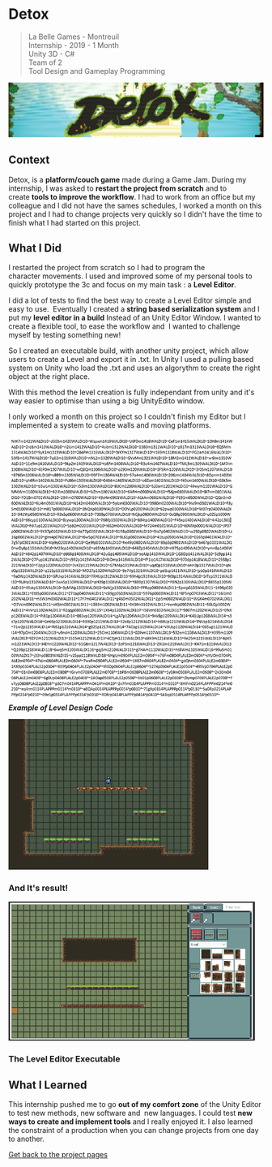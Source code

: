 # Detox

> La Belle Games - Montreuil  
> Internship - 2019 - 1 Month  
> Unity 3D - C#  
> Team of 2  
> Tool Design and Gameplay Programming  

![Banner](https://github.com/LouisViktorCeleyron/Portfolio/blob/master/Projects/Detox/Pictures/Banner.png)


## Context

Detox, is a **platform/couch game** made during a Game Jam. During my internship, I was asked to **restart the project from scratch** and to create **tools to improve the workflow**. I had to work from an office but my colleague and I did not have the sames schedules, I worked a month on this project and I had to change projects very quickly so I didn't have the time to finish what I had started on this project.
​

## What I Did 

I restarted the project from scratch so I had to program the character movements. I used and improved some of my personal tools to quickly prototype the 3c and focus on my main task : a **Level Editor**. 

I did a lot of tests to find the best way to create a Level Editor simple and easy to use.  Eventually I created a **string based serialization system** and I put my **level editor in a build** Instead of an Unity Editor Window.
I wanted to create a flexible tool, to ease the workflow and  I wanted to challenge myself by testing something new!

So I created an executable build, with another unity project, which allow users to create a Level and export it in .txt. In Unity I used a pulling based system on Unity who load the .txt and uses an algorythm to create the right object at the right place.

With this method the level creation is fully independant from unity and it's way easier to optimise than using a big UnityEdito window.

I only worked a month on this project so I couldn't finish my Editor but I implemented a system to create walls and moving platforms. 

![Example of Level Design Code](https://github.com/LouisViktorCeleyron/Portfolio/blob/master/Projects/Detox/Pictures/Code.png)  
***Example of Level Design Code***


![And It's result](https://github.com/LouisViktorCeleyron/Portfolio/blob/master/Projects/Detox/Pictures/Exemple_Of_Level.png)  
### And It's result!  


![The Level Editor Executable](https://github.com/LouisViktorCeleyron/Portfolio/blob/master/Projects/Detox/Pictures/LevelEditor.png)  
### The Level Editor Executable   


## What I Learned

This internship pushed me to go **out of my comfort zone** of the Unity Editor to test new methods, new software and  new languages. I could test **new ways to create and implement tools** and I really enjoyed it. I also learned the constraint of a production when you can change projects from one day to another. 
​

[Get back to the project pages](https://github.com/LouisViktorCeleyron/Portfolio/blob/master/Projects/MyProjects.md)